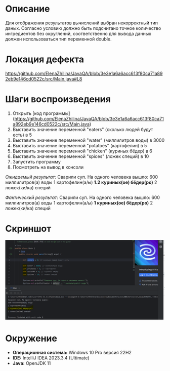 # Описание
Для отображения результатов вычислений выбран некорректный тип даных. Согласно условию должно быть подсчитано точное количество ингредиентов без округлений, соответственно для вывода данных должен использоваться тип переменной double.

# Локация дефекта
https://github.com/ElenaZhilina/JavaQA/blob/3e3e1a6a6acc613f80ca71a892eb9e146cd0522c/src/Main.java#L8

# Шаги воспроизведения

1. Открыть [код программы] (https://github.com/ElenaZhilina/JavaQA/blob/3e3e1a6a6acc613f80ca71a892eb9e146cd0522c/src/Main.java)
2. Выставить значение переменной "eaters" (сколько людей будут есть) в 5
3. Выставить значение переменной "water" (миллилитров воды) в 3000
4. Выставить значение переменной "potatoes" (картофелин) в 5
5. Выставить значение переменной "chicken" (куриных бёдер) в 6
6. Выставить значение переменной "spices" (ложек специй) в 10
7. Запустить программу
8. Посмотреть на вывод в консоли

*Ожидаемый результат:* 
Сварили суп. На одного человека вышло:
600 миллилитров(а) воды
1 картофелин(а/ы)
**1.2 куриных(ое) бёдер(ро)**
2 ложек(ки/ка) специй

*Фактический результат:*
Сварили суп. На одного человека вышло:
600 миллилитров(а) воды
1 картофелин(а/ы)
**1 куриных(ое) бёдер(ро)**
2 ложек(ки/ка) специй

# Скриншот
![Alt text](image.png)

# Окружение
* **Операционная система:** Windows 10 Pro версия 22H2
* **IDE:** IntelliJ IDEA 2023.3.4 (Ultimate)
* **Java:** OpenJDK 11